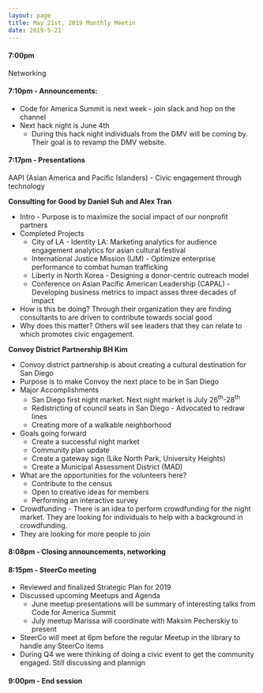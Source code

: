 ```yaml
---
layout: page
title: May 21st, 2019 Monthly Meetin 
date: 2019-5-21
---
```


#### 7:00pm
  Networking
#### 7:10pm - Announcements:
  * Code for America Summit is next week - join slack and hop on the channel
  * Next hack night is June 4th
    * During this hack night individuals from the DMV will be coming by. Their goal is to revamp the DMV website.
#### 7:17pm - Presentations
AAPI (Asian America and Pacific Islanders) - Civic engagement through technology

**Consulting for Good by Daniel Suh and Alex Tran**

  * Intro -  Purpose is to maximize the social impact of our nonprofit partners
  * Completed Projects
    * City of LA - Identity LA: Marketing analytics for audience engagement analytics for asian cultural festival
    * International Justice Mission (IJM) - Optimize enterprise performance to combat human trafficking
    * Liberty in North Korea - Designing a donor-centric outreach model
    * Conference on Asian Pacific American Leadership (CAPAL) - Developing business metrics to impact asses three decades of impact
  * How is this be doing? Through their organization they are finding consultants to are driven to contribute towards social good
  * Why does this matter? Others will see leaders that they can relate to which promotes civic engagement.

**Convoy District Partnership BH Kim**

  * Convoy district partnership is about creating a cultural destination for San Diego
  * Purpose is to make Convoy the next place to be in San Diego
  * Major Accomplishments
    * San Diego first night market. Next night market is July 26<sup>th</sup>-28<sup>th</sup>
    * Redistricting of council seats in San Diego - Advocated to redraw lines
    * Creating more of a walkable neighborhood
  * Goals going forward
    * Create a successful night market
    * Community plan update
    * Create a gateway sign (Like North Park, University Heights)
    * Create a Municipal Assessment District (MAD)
  * What are the opportunities for the volunteers here?
    * Contribute to the census
    * Open to creative ideas for members
    * Performing an interactive survey
  * Crowdfunding - There is an idea to perform crowdfunding for the night market. They are looking for individuals to help with a background in crowdfunding.
  * They are looking for more people to join

#### 8:08pm - Closing announcements, networking

#### 8:15pm - SteerCo meeting
* Reviewed and finalized Strategic Plan for 2019
* Discussed upcoming Meetups and Agenda
  * June meetup presentations will be summary of interesting talks from Code for America Summit
  * July meetup Marissa will coordinate with Maksim Pecherskiy to present
* SteerCo will meet at 6pm before the regular Meetup in the library to handle any SteerCo items
* During Q4 we were thinking of doing a civic event to get the community engaged. Still discussing and plannign

#### 9:00pm - End session

